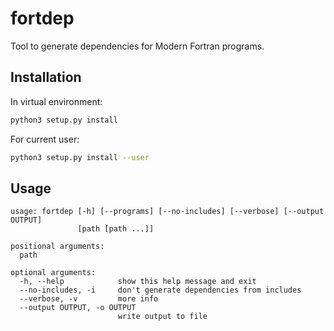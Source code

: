 # fortdep

Tool to generate dependencies for Modern Fortran programs.

## Installation

In virtual environment:
```sh
python3 setup.py install
```

For current user:
```sh
python3 setup.py install --user
```

## Usage

```
usage: fortdep [-h] [--programs] [--no-includes] [--verbose] [--output OUTPUT]
               [path [path ...]]

positional arguments:
  path

optional arguments:
  -h, --help            show this help message and exit
  --no-includes, -i     don't generate dependencies from includes
  --verbose, -v         more info
  --output OUTPUT, -o OUTPUT
                        write output to file
```
